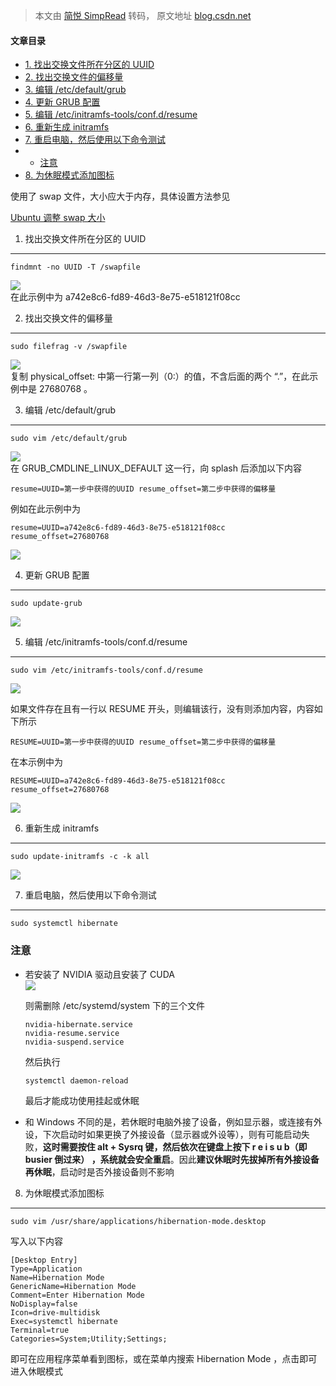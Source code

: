 > 本文由 [简悦 SimpRead](http://ksria.com/simpread/) 转码， 原文地址 [blog.csdn.net](https://blog.csdn.net/qq_35395195/article/details/125650465?spm=1001.2014.3001.5506)

#### 文章目录

*   [1. 找出交换文件所在分区的 UUID](#1_UUID_2)
*   [2. 找出交换文件的偏移量](#2__9)
*   [3. 编辑 /etc/default/grub](#3__etcdefaultgrub_16)
*   [4. 更新 GRUB 配置](#4_GRUB_31)
*   [5. 编辑 /etc/initramfs-tools/conf.d/resume](#5__etcinitramfstoolsconfdresume_38)
*   [6. 重新生成 initramfs](#6__initramfs_54)
*   [7. 重启电脑，然后使用以下命令测试](#7__60)
*   *   [注意](#_65)
*   [8. 为休眠模式添加图标](#8__82)

使用了 swap 文件，大小应大于内存，具体设置方法参见

[Ubuntu 调整 swap 大小](https://blog.csdn.net/qq_35395195/article/details/125616388)

1. 找出交换文件所在分区的 UUID
-------------------

```
findmnt -no UUID -T /swapfile
```

![](https://img-blog.csdnimg.cn/74ff4e4c4f324573a13df526aa0fab17.png#pic_center)  
在此示例中为 a742e8c6-fd89-46d3-8e75-e518121f08cc

2. 找出交换文件的偏移量
-------------

```
sudo filefrag -v /swapfile
```

![](https://img-blog.csdnimg.cn/ae83d2ee37d9414693a69e48e463680b.png#pic_center)  
复制 physical_offset: 中第一行第一列（0:）的值，不含后面的两个 “.”，在此示例中是 27680768 。

3. 编辑 /etc/default/grub
-----------------------

```
sudo vim /etc/default/grub
```

![](https://img-blog.csdnimg.cn/7a43c016e14040eda8124aa9fec40f57.png#pic_center)  
在 GRUB_CMDLINE_LINUX_DEFAULT 这一行，向 splash 后添加以下内容

```
resume=UUID=第一步中获得的UUID resume_offset=第二步中获得的偏移量
```

例如在此示例中为

```
resume=UUID=a742e8c6-fd89-46d3-8e75-e518121f08cc resume_offset=27680768
```

![](https://img-blog.csdnimg.cn/82e9f3643ee8456288b1ece9faddae12.png#pic_center)

4. 更新 GRUB 配置
-------------

```
sudo update-grub
```

![](https://img-blog.csdnimg.cn/5b6ceacddb4e4c638236e906941eaad9.png#pic_center)

5. 编辑 /etc/initramfs-tools/conf.d/resume
----------------------------------------

```
sudo vim /etc/initramfs-tools/conf.d/resume
```

![](https://img-blog.csdnimg.cn/aebc251a430949ea8c959d01743f2d7c.png#pic_center)

如果文件存在且有一行以 RESUME 开头，则编辑该行，没有则添加内容，内容如下所示

```
RESUME=UUID=第一步中获得的UUID resume_offset=第二步中获得的偏移量
```

在本示例中为

```
RESUME=UUID=a742e8c6-fd89-46d3-8e75-e518121f08cc resume_offset=27680768
```

![](https://img-blog.csdnimg.cn/f71b333fad384d31a36d6734a710fe27.png#pic_center)

6. 重新生成 initramfs
-----------------

```
sudo update-initramfs -c -k all
```

![](https://img-blog.csdnimg.cn/b628ba23057946af91fff86a3b8ced2f.png#pic_center)

7. 重启电脑，然后使用以下命令测试
------------------

```
sudo systemctl hibernate
```

### 注意

*   若安装了 NVIDIA 驱动且安装了 CUDA  
    ![](https://img-blog.csdnimg.cn/f561f4ce26c448e59617985b2eae7639.png#pic_center)
    
    则需删除 /etc/systemd/system 下的三个文件
    
    ```
    nvidia-hibernate.service
    nvidia-resume.service
    nvidia-suspend.service
    ```
    
    然后执行
    
    ```
    systemctl daemon-reload
    ```
    
    最后才能成功使用挂起或休眠
    
*   和 Windows 不同的是，若休眠时电脑外接了设备，例如显示器，或连接有外设，下次启动时如果更换了外接设备（显示器或外设等），则有可能启动失败，**这时需要按住 alt + Sysrq 键，然后依次在键盘上按下 r e i s u b（即 busier 倒过来） ，系统就会安全重启**。因此**建议休眠时先拔掉所有外接设备再休眠**，启动时是否外接设备则不影响
    

8. 为休眠模式添加图标
------------

```
sudo vim /usr/share/applications/hibernation-mode.desktop
```

写入以下内容

```
[Desktop Entry]
Type=Application
Name=Hibernation Mode
GenericName=Hibernation Mode
Comment=Enter Hibernation Mode
NoDisplay=false
Icon=drive-multidisk
Exec=systemctl hibernate
Terminal=true
Categories=System;Utility;Settings;
```

即可在应用程序菜单看到图标，或在菜单内搜索 Hibernation Mode ，点击即可进入休眠模式
